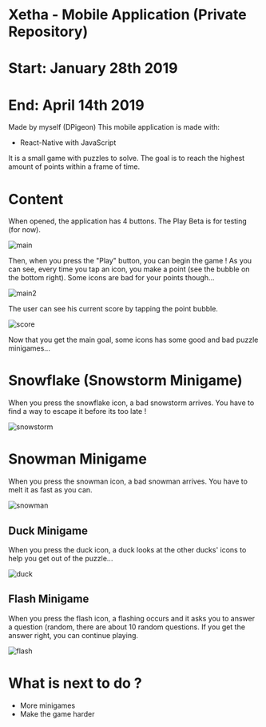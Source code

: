 # Xetha - Mobile Application (Private Repository) 
# Start: January 28th 2019
# End: April 14th 2019
Made by myself (DPigeon)
This mobile application is made with:

- React-Native with JavaScript

It is a small game with puzzles to solve. The goal is to reach the highest amount of points within a frame of time.

# Content

When opened, the application has 4 buttons. The Play Beta is for testing (for now).

![main](https://user-images.githubusercontent.com/37888675/55372701-a33b1600-54d0-11e9-9f23-7d310e5e8680.png)

Then, when you press the "Play" button, you can begin the game ! As you can see, every time you tap an icon, you make a point
(see the bubble on the bottom right). Some icons are bad for your points though...

![main2](https://user-images.githubusercontent.com/37888675/55372735-c5cd2f00-54d0-11e9-80d0-b522888c99d0.png)

The user can see his current score by tapping the point bubble.

![score](https://user-images.githubusercontent.com/37888675/55372833-0cbb2480-54d1-11e9-89fe-05cd2441f193.png)

Now that you get the main goal, some icons has some good and bad puzzle minigames... 

# Snowflake (Snowstorm Minigame)

When you press the snowflake icon, a bad snowstorm arrives. You have to find a way to escape it before its too late !

![snowstorm](https://user-images.githubusercontent.com/37888675/55372932-73d8d900-54d1-11e9-8460-d46352cb7bfc.png)

# Snowman Minigame

When you press the snowman icon, a bad snowman arrives. You have to melt it as fast as you can.

![snowman](https://user-images.githubusercontent.com/37888675/55372959-91a63e00-54d1-11e9-9075-7462fd4f8c13.png)

## Duck Minigame

When you press the duck icon, a duck looks at the other ducks' icons to help you get out of the puzzle...

![duck](https://user-images.githubusercontent.com/37888675/56100407-5569d900-5ee6-11e9-98e4-fb72b89fcb50.png)


## Flash Minigame

When you press the flash icon, a flashing occurs and it asks you to answer a question (random, there are about 10 random questions. If you get the answer right, you can continue playing.

![flash](https://user-images.githubusercontent.com/37888675/56100408-5569d900-5ee6-11e9-91ed-8d97663c9c9a.png)

# What is next to do ?
- More minigames
- Make the game harder

